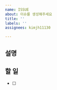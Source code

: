 ```yaml
---
name: ISSUE
about: 이슈를 생성해주세요
title: ''
labels: ''
assignees: kimjh11130

---
```


## 설명

## 할 일

- [ ]
